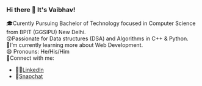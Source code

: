 ### Hi there 👋 It's Vaibhav!
🎓Curently Pursuing Bachelor of Technology focused in Computer Science from BPIT (GGSIPU) New Delhi.<br /> 
😚Passionate for Data structures (DSA) and Algorithms in C++ & Python.<br />
🌱I’m currently learning more about Web Development.<br />
😄 Pronouns: He/His/Him <br />
🤖Connect with me:
 - 👨‍💼[LinkedIn](https://www.linkedin.com/in/vaibhavmogha/)
 - 👻[Snapchat](https://www.snapchat.com/add/guynext-door31?share_id=A4a8GbBxU7Q)
